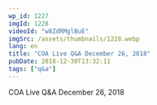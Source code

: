```yaml
---
wp_id: 1227
imgId: 1228
videoId: "w8ZdRMglBuE"
imgSrc: /assets/thumbnails/1228.webp
lang: en
title: "COA Live Q&A December 26, 2018"
pubDate: 2018-12-30T13:32:11
tags: ["q&a"]
---
```


<!-- page: 6 -->

<p>COA Live Q&amp;A December 26, 2018</p>
